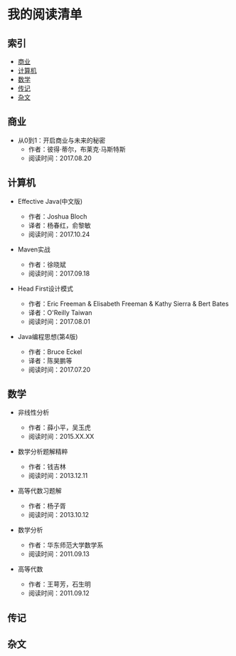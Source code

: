 # 我的阅读清单

## 索引

- [商业](#商业)
- [计算机](#计算机)
- [数学](#数学)
- [传记](#传记)
- [杂文](#杂文)



## 商业

- 从0到1：开启商业与未来的秘密
  - 作者：彼得·蒂尔，布莱克·马斯特斯
  - 阅读时间：2017.08.20




## 计算机
 
- Effective Java(中文版)
  - 作者：Joshua Bloch
  - 译者：杨春红，俞黎敏
  - 阅读时间：2017.10.24
 
- Maven实战
  - 作者：徐晓斌
  - 阅读时间：2017.09.18

 
- Head First设计模式
  - 作者：Eric Freeman & Elisabeth Freeman & Kathy Sierra & Bert Bates
  - 译者：O'Reilly Taiwan
  - 阅读时间：2017.08.01
 
- Java编程思想(第4版)
  - 作者：Bruce Eckel
  - 译者：陈昊鹏等
  - 阅读时间：2017.07.20



## 数学

- 非线性分析
  - 作者：薛小平，吴玉虎
  - 阅读时间：2015.XX.XX

- 数学分析题解精粹
  - 作者：钱吉林
  - 阅读时间：2013.12.11

- 高等代数习题解
  - 作者：杨子胥
  - 阅读时间：2013.10.12

- 数学分析
  - 作者：华东师范大学数学系
  - 阅读时间：2011.09.13

- 高等代数
  - 作者：王萼芳，石生明
  - 阅读时间：2011.09.12



## 传记

   
## 杂文






